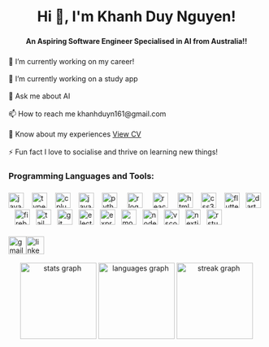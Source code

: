 <h1 align="center">Hi 👋, I'm Khanh Duy Nguyen!</h1>

###

<h4 align="center">An Aspiring Software Engineer Specialised in AI from Australia!!</h4>

###

<p align="left">🔭 I’m currently working on my career!<br><br>🌱 I’m currently working on a study app <br><br>💬 Ask me about AI<br><br>📫 How to reach me khanhduyn161@gmail.com<br><br>📄 Know about my experiences <a href="https://drive.google.com/file/d/1KhBqjRtxfuFAE4E-Rtr6D3FFOeoXZwWs/view?usp=sharing" target="_blank" >View CV</a><br><br>⚡ Fun fact I love to socialise and thrive on learning new things!</p>

###

<h3 align="left">Programming Languages and Tools:</h3>

###

  <div align="left">
      <img
        src="https://cdn.simpleicons.org/javascript/F7DF1E"
        height="30"
        alt="javascript logo"
      />
      <img width="12" /><img
        src="https://cdn.jsdelivr.net/gh/devicons/devicon/icons/typescript/typescript-original.svg"
        height="30"
        alt="typescript logo"
      />
      <img width="12" /><img
        src="https://cdn.jsdelivr.net/gh/devicons/devicon/icons/cplusplus/cplusplus-original.svg"
        height="30"
        alt="cplusplus logo"
      />
      <img width="12" /><img
        src="https://cdn.jsdelivr.net/gh/devicons/devicon/icons/java/java-original.svg"
        height="30"
        alt="java logo"
      />
      <img width="12" /><img
        src="https://cdn.jsdelivr.net/gh/devicons/devicon/icons/python/python-original.svg"
        height="30"
        alt="python logo"
      />
      <img width="12" />
      <img
        src="https://cdn.jsdelivr.net/gh/devicons/devicon/icons/r/r-original.svg"
        height="30"
        alt="r logo"
      />
      <img width="12" />
      <img
        src="https://cdn.jsdelivr.net/gh/devicons/devicon/icons/react/react-original.svg"
        height="30"
        alt="react logo"
      />
      <img width="12" />
      <img
        src="https://cdn.jsdelivr.net/gh/devicons/devicon/icons/html5/html5-original.svg"
        height="30"
        alt="html5 logo"
      />
      <img width="12" /><img
        src="https://cdn.jsdelivr.net/gh/devicons/devicon/icons/css3/css3-original.svg"
        height="30"
        alt="css3 logo"
      />
      <img width="12" /><img
        src="https://cdn.jsdelivr.net/gh/devicons/devicon/icons/flutter/flutter-original.svg"
        height="30"
        alt="flutter logo"
      /><img width="12" /><img
        src="https://cdn.jsdelivr.net/gh/devicons/devicon/icons/dart/dart-original.svg"
        height="30"
        alt="dart logo"
      /><img width="12" /><img
        src="https://cdn.jsdelivr.net/gh/devicons/devicon/icons/firebase/firebase-plain.svg"
        height="30"
        alt="firebase logo"
      /><img width="12" /><img
        src="https://cdn.simpleicons.org/tailwindcss/06B6D4"
        height="30"
        alt="tailwindcss logo"
      /><img width="12" /><img
        src="https://cdn.jsdelivr.net/gh/devicons/devicon/icons/git/git-original.svg"
        height="30"
        alt="git logo"
      /><img width="12" /><img
        src="https://cdn.jsdelivr.net/gh/devicons/devicon/icons/electron/electron-original.svg"
        height="30"
        alt="electron logo"
      /><img width="12" /><img
        src="https://skillicons.dev/icons?i=express"
        height="30"
        alt="express logo"
      /><img width="12" /><img
        src="https://cdn.jsdelivr.net/gh/devicons/devicon/icons/mongodb/mongodb-original.svg"
        height="30"
        alt="mongodb logo"
      /><img width="12" /><img
        src="https://cdn.jsdelivr.net/gh/devicons/devicon/icons/nodejs/nodejs-original.svg"
        height="30"
        alt="nodejs logo"
      /><img width="12" /><img
        src="https://cdn.jsdelivr.net/gh/devicons/devicon/icons/vscode/vscode-original.svg"
        height="30"
        alt="vscode logo"
      /><img width="12" /><img
        src="https://skillicons.dev/icons?i=nextjs"
        height="30"
        alt="nextjs logo"
      /><img width="12" /><img
        src="https://cdn.jsdelivr.net/gh/devicons/devicon/icons/rstudio/rstudio-original.svg"
        height="30"
        alt="rstudio logo"
      />
    </div>
    <h3 align="left"></h3>
    <div align="left">
      <a
        href="https://mail.google.com/mail/u/0/#inbox?compose=new"
        target="_blank"
        ><img
          src="https://img.shields.io/static/v1?message=Gmail&logo=gmail&label=&color=D14836&logoColor=white&labelColor=&style=for-the-badge"
          height="35"
          alt="gmail logo" /></a
      ><a href="https://www.linkedin.com/in/khanh-duy-nguyen/" target="_blank"
        ><img
          src="https://img.shields.io/static/v1?message=LinkedIn&logo=linkedin&label=&color=0077B5&logoColor=white&labelColor=&style=for-the-badge"
          height="35"
          alt="linkedin logo"
      /></a>
    </div>
    <br clear="both" />
<div align="center">
  <img src="https://github-readme-stats.vercel.app/api?username=DuyNguyen16&hide_title=false&hide_rank=false&show_icons=true&include_all_commits=true&count_private=true&disable_animations=false&theme=dracula&locale=en&hide_border=false&order=1" height="150" alt="stats graph"  />
  <img src="https://github-readme-stats.vercel.app/api/top-langs?username=DuyNguyen16&locale=en&hide_title=false&layout=compact&card_width=320&langs_count=6&theme=dracula&hide_border=false&order=2" height="150" alt="languages graph"  />
  <img src="https://streak-stats.demolab.com?user=DuyNguyen16&locale=en&mode=daily&theme=dracula&hide_border=false&border_radius=5&order=3" height="150" alt="streak graph"  />
</div>

###

###
